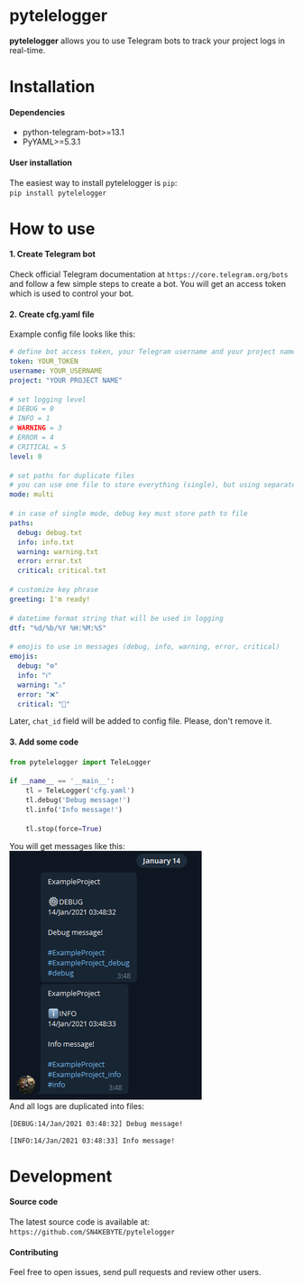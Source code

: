 # pytelelogger
**pytelelogger** allows you to use Telegram bots to track your project logs in real-time.

# Installation
#### Dependencies
- python-telegram-bot>=13.1
- PyYAML>=5.3.1

#### User installation
The easiest way to install pytelelogger is ``pip``:\
``pip install pytelelogger``

# How to use
#### 1. Create Telegram bot
Check official Telegram documentation at ``https://core.telegram.org/bots`` and follow a few simple steps to create a bot. You will get an access token which is used to control your bot.
#### 2. Create cfg.yaml file
Example config file looks like this:
```yaml
# define bot access token, your Telegram username and your project name
token: YOUR_TOKEN
username: YOUR_USERNAME
project: "YOUR PROJECT NAME"

# set logging level
# DEBUG = 0
# INFO = 1
# WARNING = 3
# ERROR = 4
# CRITICAL = 5
level: 0

# set paths for duplicate files
# you can use one file to store everything (single), but using separate files (multi) is more convenient
mode: multi

# in case of single mode, debug key must store path to file
paths:
  debug: debug.txt
  info: info.txt
  warning: warning.txt
  error: error.txt
  critical: critical.txt

# customize key phrase
greeting: I'm ready!

# datetime format string that will be used in logging
dtf: "%d/%b/%Y %H:%M:%S"

# emojis to use in messages (debug, info, warning, error, critical)
emojis:
  debug: "⚙"
  info: "ℹ"
  warning: "⚠"
  error: "❌"
  critical: "🔴"
```
Later, ``chat_id`` field will be added to config file. Please, don't remove it.

#### 3. Add some code
```python
from pytelelogger import TeleLogger

if __name__ == '__main__':
    tl = TeleLogger('cfg.yaml')
    tl.debug('Debug message!')
    tl.info('Info message!')

    tl.stop(force=True)
```
You will get messages like this:\
![Example of received messages](https://raw.githubusercontent.com/SN4KEBYTE/pytelelogger/main/example_messages.png)\
And all logs are duplicated into files:
```text
[DEBUG:14/Jan/2021 03:48:32] Debug message!
```

```text
[INFO:14/Jan/2021 03:48:33] Info message!
```

# Development
#### Source code
The latest source code is available at:\
``https://github.com/SN4KEBYTE/pytelelogger``

#### Contributing
Feel free to open issues, send pull requests and review other users.